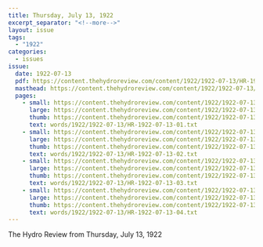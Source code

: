 ```yaml
---
title: Thursday, July 13, 1922
excerpt_separator: "<!--more-->"
layout: issue
tags:
  - "1922"
categories:
  - issues
issue:
  date: 1922-07-13
  pdf: https://content.thehydroreview.com/content/1922/1922-07-13/HR-1922-07-13.pdf
  masthead: https://content.thehydroreview.com/content/1922/1922-07-13/masthead/HR-1922-07-13.jpg
  pages:
    - small: https://content.thehydroreview.com/content/1922/1922-07-13/small/HR-1922-07-13-01.jpg
      large: https://content.thehydroreview.com/content/1922/1922-07-13/large/HR-1922-07-13-01.jpg
      thumb: https://content.thehydroreview.com/content/1922/1922-07-13/thumbnails/HR-1922-07-13-01.jpg
      text: words/1922/1922-07-13/HR-1922-07-13-01.txt
    - small: https://content.thehydroreview.com/content/1922/1922-07-13/small/HR-1922-07-13-02.jpg
      large: https://content.thehydroreview.com/content/1922/1922-07-13/large/HR-1922-07-13-02.jpg
      thumb: https://content.thehydroreview.com/content/1922/1922-07-13/thumbnails/HR-1922-07-13-02.jpg
      text: words/1922/1922-07-13/HR-1922-07-13-02.txt
    - small: https://content.thehydroreview.com/content/1922/1922-07-13/small/HR-1922-07-13-03.jpg
      large: https://content.thehydroreview.com/content/1922/1922-07-13/large/HR-1922-07-13-03.jpg
      thumb: https://content.thehydroreview.com/content/1922/1922-07-13/thumbnails/HR-1922-07-13-03.jpg
      text: words/1922/1922-07-13/HR-1922-07-13-03.txt
    - small: https://content.thehydroreview.com/content/1922/1922-07-13/small/HR-1922-07-13-04.jpg
      large: https://content.thehydroreview.com/content/1922/1922-07-13/large/HR-1922-07-13-04.jpg
      thumb: https://content.thehydroreview.com/content/1922/1922-07-13/thumbnails/HR-1922-07-13-04.jpg
      text: words/1922/1922-07-13/HR-1922-07-13-04.txt
---
```


The Hydro Review from Thursday, July 13, 1922

<!--more-->

